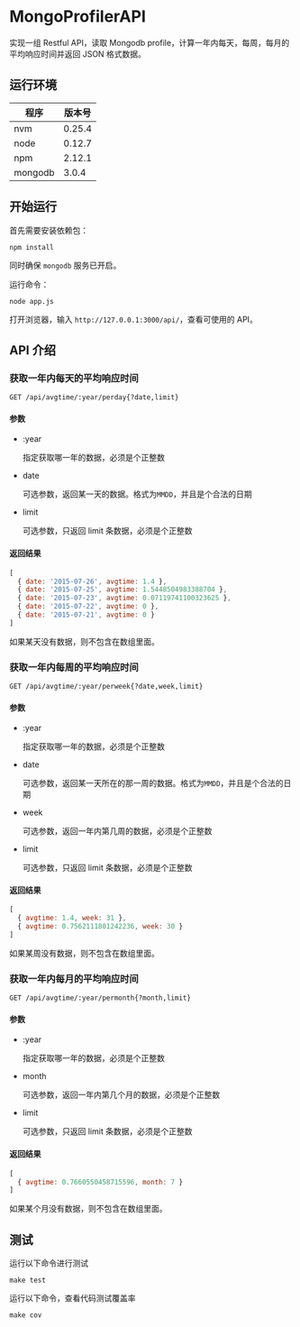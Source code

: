 MongoProfilerAPI
========

实现一组 Restful API，读取 Mongodb profile，计算一年内每天，每周，每月的平均响应时间并返回 JSON 格式数据。

运行环境
---------
程序 | 版本号
--- | ---
nvm	| 0.25.4
node | 0.12.7
npm | 2.12.1
mongodb | 3.0.4

开始运行
-------
首先需要安装依赖包：

	npm install

同时确保 `mongodb` 服务已开启。
	
运行命令：

	node app.js
	
打开浏览器，输入 `http://127.0.0.1:3000/api/`，查看可使用的 API。

API 介绍
--------
### 获取一年内每天的平均响应时间

    GET /api/avgtime/:year/perday{?date,limit}

#### 参数

- :year

  指定获取哪一年的数据，必须是个正整数
  
- date

  可选参数，返回某一天的数据。格式为`MMDD`，并且是个合法的日期
  
- limit

  可选参数，只返回 limit 条数据，必须是个正整数

#### 返回结果

```javascript
[ 
  { date: '2015-07-26', avgtime: 1.4 },
  { date: '2015-07-25', avgtime: 1.5448504983388704 },
  { date: '2015-07-23', avgtime: 0.07119741100323625 },
  { date: '2015-07-22', avgtime: 0 },
  { date: '2015-07-21', avgtime: 0 } 
]
```
如果某天没有数据，则不包含在数组里面。
  
### 获取一年内每周的平均响应时间

    GET /api/avgtime/:year/perweek{?date,week,limit} 
  
#### 参数

- :year

  指定获取哪一年的数据，必须是个正整数
  
- date

  可选参数，返回某一天所在的那一周的数据。格式为`MMDD`，并且是个合法的日期
  
- week

  可选参数，返回一年内第几周的数据，必须是个正整数
  
- limit

  可选参数，只返回 limit 条数据，必须是个正整数
  
#### 返回结果

```javascript
[ 
  { avgtime: 1.4, week: 31 },
  { avgtime: 0.7562111801242236, week: 30 }
]
```
如果某周没有数据，则不包含在数组里面。
  
### 获取一年内每月的平均响应时间

    GET /api/avgtime/:year/permonth{?month,limit} 
  
#### 参数

- :year

  指定获取哪一年的数据，必须是个正整数
  
- month

  可选参数，返回一年内第几个月的数据，必须是个正整数
  
- limit

  可选参数，只返回 limit 条数据，必须是个正整数

#### 返回结果

```javascript
[ 
  { avgtime: 0.7660550458715596, month: 7 }
]
```
如果某个月没有数据，则不包含在数组里面。

测试
-------
运行以下命令进行测试

    make test
  
运行以下命令，查看代码测试覆盖率

    make cov

